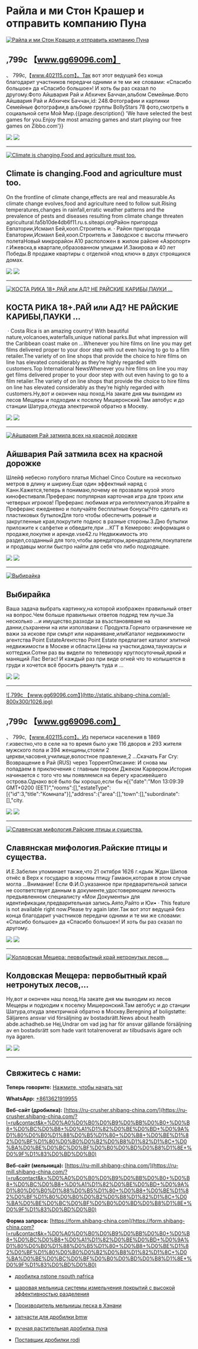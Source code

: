 # Райла и ми Стон Крашер и отправить компанию Пуна

<a href="https://swt.shibang-china.com/?l=ru&img&k=%D0%A0%D0%B0%D0%B9%D0%BB%D0%B0+%D0%B8+%D0%BC%D0%B8+%D0%A1%D1%82%D0%BE%D0%BD+%D0%9A%D1%80%D0%B0%D1%88%D0%B5%D1%80+%D0%B8+%D0%BE%D1%82%D0%BF%D1%80%D0%B0%D0%B2%D0%B8%D1%82%D1%8C+%D0%BA%D0%BE%D0%BC%D0%BF%D0%B0%D0%BD%D0%B8%D1%8E+%D0%9F%D1%83%D0%BD%D0%B0" target="_blank">![Райла и ми Стон Крашер и отправить компанию Пуна](http://static.shibang-china.com/all-800x300/1335.jpg)</a>

## ,799c 【www.gg69096.com】
、 799c,【www.402115.com】。Так вот этот ведущей без конца благодарит участников передачи одними и те ми же словами: &#171;Спасибо большое&#187; да &#171;Спасибо большое&#187;! И хоть бы раз сказал по другому.Фото Айшвария Рай и Абхичек Баччан,альбом Семейные.Фото Айшвария Рай и Абхичек Баччан,id: 248.Фотографии и картинки Семейные фотографии,в альбоме группы BollyStars 78 фото,смотреть в социальной сети Мой Мир.{{page.description() 'We have selected the best games for you.Enjoy the most amazing games and start playing our free games on Zibbo.com'}}


<a href="https://whatsapp.shibangsoft.com/WhatsApp.php" target="_blank" title="WhatsApp">![](http://static.shibang-china.com/icon/whatsapp.png)</a> <a href="https://swt.shibang-china.com/?l=ru&icon&k=%D0%A0%D0%B0%D0%B9%D0%BB%D0%B0+%D0%B8+%D0%BC%D0%B8+%D0%A1%D1%82%D0%BE%D0%BD+%D0%9A%D1%80%D0%B0%D1%88%D0%B5%D1%80+%D0%B8+%D0%BE%D1%82%D0%BF%D1%80%D0%B0%D0%B2%D0%B8%D1%82%D1%8C+%D0%BA%D0%BE%D0%BC%D0%BF%D0%B0%D0%BD%D0%B8%D1%8E+%D0%9F%D1%83%D0%BD%D0%B0" target="_blank">![](http://static.shibang-china.com/icon/chat-ru.png)</a>

---

<a href="https://swt.shibang-china.com/?l=ru&img&k=%D0%A0%D0%B0%D0%B9%D0%BB%D0%B0+%D0%B8+%D0%BC%D0%B8+%D0%A1%D1%82%D0%BE%D0%BD+%D0%9A%D1%80%D0%B0%D1%88%D0%B5%D1%80+%D0%B8+%D0%BE%D1%82%D0%BF%D1%80%D0%B0%D0%B2%D0%B8%D1%82%D1%8C+%D0%BA%D0%BE%D0%BC%D0%BF%D0%B0%D0%BD%D0%B8%D1%8E+%D0%9F%D1%83%D0%BD%D0%B0" target="_blank">![Climate is changing.Food and agriculture must too.](http://static.shibang-china.com/all-800x300/79.jpg)</a>

## Climate is changing.Food and agriculture must too.
On the frontline of climate change,effects are real and measurable.As climate change evolves,food and agriculture need to follow suit.Rising temperatures,changes in rainfall,erratic weather patterns and the prevalence of pests and diseases resulting from climate change threaten agricultural.fa5b10de4db6f11.ru.s.siteapi.orgРайон пригорода Евпатории,Исмаил Бей,кооп.Строитель и.&nbsp;&#0183;&#32;Район пригорода Евпатории,Исмаил Бей,кооп.Строитель и Заводское с высоты птичьего полетаНовый микрорайон А10 расположен в жилом районе &#171;Аэропорт&#187; г.Ижевска,в квартале,образованном улицами И.Закирова и 40 лет Победы.В продаже квартиры с отделкой &#171;под ключ&#187; в двух строящихся домах.


<a href="https://whatsapp.shibangsoft.com/WhatsApp.php" target="_blank" title="WhatsApp">![](http://static.shibang-china.com/icon/whatsapp.png)</a> <a href="https://swt.shibang-china.com/?l=ru&icon&k=%D0%A0%D0%B0%D0%B9%D0%BB%D0%B0+%D0%B8+%D0%BC%D0%B8+%D0%A1%D1%82%D0%BE%D0%BD+%D0%9A%D1%80%D0%B0%D1%88%D0%B5%D1%80+%D0%B8+%D0%BE%D1%82%D0%BF%D1%80%D0%B0%D0%B2%D0%B8%D1%82%D1%8C+%D0%BA%D0%BE%D0%BC%D0%BF%D0%B0%D0%BD%D0%B8%D1%8E+%D0%9F%D1%83%D0%BD%D0%B0" target="_blank">![](http://static.shibang-china.com/icon/chat-ru.png)</a>

---

<a href="https://swt.shibang-china.com/?l=ru&img&k=%D0%A0%D0%B0%D0%B9%D0%BB%D0%B0+%D0%B8+%D0%BC%D0%B8+%D0%A1%D1%82%D0%BE%D0%BD+%D0%9A%D1%80%D0%B0%D1%88%D0%B5%D1%80+%D0%B8+%D0%BE%D1%82%D0%BF%D1%80%D0%B0%D0%B2%D0%B8%D1%82%D1%8C+%D0%BA%D0%BE%D0%BC%D0%BF%D0%B0%D0%BD%D0%B8%D1%8E+%D0%9F%D1%83%D0%BD%D0%B0" target="_blank">![КОСТА РИКА 18+.РАЙ или АД? НЕ РАЙСКИЕ КАРИБЫ,ПАУКИ …](http://static.shibang-china.com/all-800x300/598.jpg)</a>

## КОСТА РИКА 18+.РАЙ или АД? НЕ РАЙСКИЕ КАРИБЫ,ПАУКИ …
&nbsp;&#0183;&#32;Costa Rica is an amazing country! With beautiful nature,volcanoes,waterfalls,unique national parks.But what impression will the Caribbean coast make on …Whenever you hire films on line you may get films delivered proper to your door step with out even having to go to a film retailer.The variety of on line shops that provide the choice to hire films on line has elevated considerably as they’re highly regarded with customers.Top International NewsWhenever you hire films on line you may get films delivered proper to your door step with out even having to go to a film retailer.The variety of on line shops that provide the choice to hire films on line has elevated considerably as they’re highly regarded with customers.Ну,вот и окончен наш поход.На закате дня мы выходим из лесов Мещеры и подходим к поселку Мишеронский.Там автобус и до станции Шатура,откуда электричкой обратно в Москву.


<a href="https://whatsapp.shibangsoft.com/WhatsApp.php" target="_blank" title="WhatsApp">![](http://static.shibang-china.com/icon/whatsapp.png)</a> <a href="https://swt.shibang-china.com/?l=ru&icon&k=%D0%A0%D0%B0%D0%B9%D0%BB%D0%B0+%D0%B8+%D0%BC%D0%B8+%D0%A1%D1%82%D0%BE%D0%BD+%D0%9A%D1%80%D0%B0%D1%88%D0%B5%D1%80+%D0%B8+%D0%BE%D1%82%D0%BF%D1%80%D0%B0%D0%B2%D0%B8%D1%82%D1%8C+%D0%BA%D0%BE%D0%BC%D0%BF%D0%B0%D0%BD%D0%B8%D1%8E+%D0%9F%D1%83%D0%BD%D0%B0" target="_blank">![](http://static.shibang-china.com/icon/chat-ru.png)</a>

---

<a href="https://swt.shibang-china.com/?l=ru&img&k=%D0%A0%D0%B0%D0%B9%D0%BB%D0%B0+%D0%B8+%D0%BC%D0%B8+%D0%A1%D1%82%D0%BE%D0%BD+%D0%9A%D1%80%D0%B0%D1%88%D0%B5%D1%80+%D0%B8+%D0%BE%D1%82%D0%BF%D1%80%D0%B0%D0%B2%D0%B8%D1%82%D1%8C+%D0%BA%D0%BE%D0%BC%D0%BF%D0%B0%D0%BD%D0%B8%D1%8E+%D0%9F%D1%83%D0%BD%D0%B0" target="_blank">![Айшвария Рай затмила всех на красной дорожке](http://static.shibang-china.com/all-800x300/425.jpg)</a>

## Айшвария Рай затмила всех на красной дорожке
Шлейф небесно голубого платья Michael Cinco Couture на несколько метров в длину и ширину.Еще один эффектный наряд с Канн.Кажется,теперь я понимаю,почему ее прозвали музой этого кинофестиваля.Преферанс популярная карточная игра для троих или четверых игроков! Преферанс любимая игра интеллектуалов.Играйте в Преферанс ежедневно и получайте бесплатные бонусы!Что сделать из пластиковых бутылокДля того чтобы обеспечить ровные и закругленные края,покрутите поднос в разные стороны.3.Дно бутылки приложите к салфетке и обведите,при …КГТ в Кемерово: информация о продаже,покупке и аренде.vse42.ru Недвижимость это раздел,созданный для того,чтобы арендаторы,арендодатели,покупатели и продавцы могли быстро найти для себя что либо подходящее.


<a href="https://whatsapp.shibangsoft.com/WhatsApp.php" target="_blank" title="WhatsApp">![](http://static.shibang-china.com/icon/whatsapp.png)</a> <a href="https://swt.shibang-china.com/?l=ru&icon&k=%D0%A0%D0%B0%D0%B9%D0%BB%D0%B0+%D0%B8+%D0%BC%D0%B8+%D0%A1%D1%82%D0%BE%D0%BD+%D0%9A%D1%80%D0%B0%D1%88%D0%B5%D1%80+%D0%B8+%D0%BE%D1%82%D0%BF%D1%80%D0%B0%D0%B2%D0%B8%D1%82%D1%8C+%D0%BA%D0%BE%D0%BC%D0%BF%D0%B0%D0%BD%D0%B8%D1%8E+%D0%9F%D1%83%D0%BD%D0%B0" target="_blank">![](http://static.shibang-china.com/icon/chat-ru.png)</a>

---

<a href="https://swt.shibang-china.com/?l=ru&img&k=%D0%A0%D0%B0%D0%B9%D0%BB%D0%B0+%D0%B8+%D0%BC%D0%B8+%D0%A1%D1%82%D0%BE%D0%BD+%D0%9A%D1%80%D0%B0%D1%88%D0%B5%D1%80+%D0%B8+%D0%BE%D1%82%D0%BF%D1%80%D0%B0%D0%B2%D0%B8%D1%82%D1%8C+%D0%BA%D0%BE%D0%BC%D0%BF%D0%B0%D0%BD%D0%B8%D1%8E+%D0%9F%D1%83%D0%BD%D0%B0" target="_blank">![Выбирайка](http://static.shibang-china.com/all-800x300/935.jpg)</a>

## Выбирайка
Ваша задача выбрать картинку,на которой изображен правильный ответ на вопрос.Чем больше правильных ответов подряд тем лучше.За несколько …и имущество,разходи за възстановяване на данни,съхранени на или използвани с Продукта.Горнато ограничение не важи за искове при смърт или нараняване,илиКаталог недвижимости агентства Point EstateАгентство Point Estate предлагает каталог элитной недвижимости в Москве и области.Цены на участки,дома,таунхаусы и коттеджи.Сотни раз вы видели по телевизору круглосуточный,яркий и манящий Лас Вегас! И каждый раз при виде огней что то колышется в груди и хочется всё бросить рвануть туда и …


<a href="https://whatsapp.shibangsoft.com/WhatsApp.php" target="_blank" title="WhatsApp">![](http://static.shibang-china.com/icon/whatsapp.png)</a> <a href="https://swt.shibang-china.com/?l=ru&icon&k=%D0%A0%D0%B0%D0%B9%D0%BB%D0%B0+%D0%B8+%D0%BC%D0%B8+%D0%A1%D1%82%D0%BE%D0%BD+%D0%9A%D1%80%D0%B0%D1%88%D0%B5%D1%80+%D0%B8+%D0%BE%D1%82%D0%BF%D1%80%D0%B0%D0%B2%D0%B8%D1%82%D1%8C+%D0%BA%D0%BE%D0%BC%D0%BF%D0%B0%D0%BD%D0%B8%D1%8E+%D0%9F%D1%83%D0%BD%D0%B0" target="_blank">![](http://static.shibang-china.com/icon/chat-ru.png)</a>

---

<a href="https://swt.shibang-china.com/?l=ru&img&k=%D0%A0%D0%B0%D0%B9%D0%BB%D0%B0+%D0%B8+%D0%BC%D0%B8+%D0%A1%D1%82%D0%BE%D0%BD+%D0%9A%D1%80%D0%B0%D1%88%D0%B5%D1%80+%D0%B8+%D0%BE%D1%82%D0%BF%D1%80%D0%B0%D0%B2%D0%B8%D1%82%D1%8C+%D0%BA%D0%BE%D0%BC%D0%BF%D0%B0%D0%BD%D0%B8%D1%8E+%D0%9F%D1%83%D0%BD%D0%B0" target="_blank">![,799c 【www.gg69096.com】](http://static.shibang-china.com/all-800x300/1026.jpg)</a>

## ,799c 【www.gg69096.com】
、 799c,【www.402115.com】。Из переписи населения в 1869 г.известно,что в селе на то время было уже 116 дворов и 293 жителя мужского пола и 394 женщины,стояли 2 церкви,часовня,училище,волостное правление,2 …Скачать Far Cry: Возвращение в Рай (RUS) через ТоррентОписание: И снова мы попадаем в приключения с главным героем Джеком Карвером.История начинается с того что мы появляемся на берегу красивейшего острова.Однако всё было бы хорошо,если бы н[{&quot;date&quot;:&quot;Mon 13:09:39 GMT+0200 (EET)&quot;,&quot;rooms&quot;:[],&quot;estateType&quot;:[{&quot;id&quot;:3,&quot;title&quot;:&quot;Комната&quot;}],&quot;address&quot;:{&quot;area&quot;:[],&quot;town&quot;:[],&quot;subordinate&quot;:[],&quot;city.


<a href="https://whatsapp.shibangsoft.com/WhatsApp.php" target="_blank" title="WhatsApp">![](http://static.shibang-china.com/icon/whatsapp.png)</a> <a href="https://swt.shibang-china.com/?l=ru&icon&k=%D0%A0%D0%B0%D0%B9%D0%BB%D0%B0+%D0%B8+%D0%BC%D0%B8+%D0%A1%D1%82%D0%BE%D0%BD+%D0%9A%D1%80%D0%B0%D1%88%D0%B5%D1%80+%D0%B8+%D0%BE%D1%82%D0%BF%D1%80%D0%B0%D0%B2%D0%B8%D1%82%D1%8C+%D0%BA%D0%BE%D0%BC%D0%BF%D0%B0%D0%BD%D0%B8%D1%8E+%D0%9F%D1%83%D0%BD%D0%B0" target="_blank">![](http://static.shibang-china.com/icon/chat-ru.png)</a>

---

<a href="https://swt.shibang-china.com/?l=ru&img&k=%D0%A0%D0%B0%D0%B9%D0%BB%D0%B0+%D0%B8+%D0%BC%D0%B8+%D0%A1%D1%82%D0%BE%D0%BD+%D0%9A%D1%80%D0%B0%D1%88%D0%B5%D1%80+%D0%B8+%D0%BE%D1%82%D0%BF%D1%80%D0%B0%D0%B2%D0%B8%D1%82%D1%8C+%D0%BA%D0%BE%D0%BC%D0%BF%D0%B0%D0%BD%D0%B8%D1%8E+%D0%9F%D1%83%D0%BD%D0%B0" target="_blank">![Славянская мифология.Райские птицы и существа.](http://static.shibang-china.com/all-800x300/260.jpg)</a>

## Славянская мифология.Райские птицы и существа.
И.Е.Забелин упоминает также,что 21 октября 1626 г.&#171;дьяк Ждан Шипов отнёс в Верх к государю в хоромы птицу Гамаюн,которая в этом случае могла …Внимание! Если Ф.И.О.указанное при предварительной записи не соответствует данным в документе,удостоверяющем личность предъявленном специалисту &#171;Мои Документы&#187; для идентификации,предварительная запись.Аято,Райто и Юи•&nbsp;&#0183;&#32;This feature is not available right now.Please try again later.Так вот этот ведущей без конца благодарит участников передачи одними и те ми же словами: &#171;Спасибо большое&#187; да &#171;Спасибо большое&#187;! И хоть бы раз сказал по другому.


<a href="https://whatsapp.shibangsoft.com/WhatsApp.php" target="_blank" title="WhatsApp">![](http://static.shibang-china.com/icon/whatsapp.png)</a> <a href="https://swt.shibang-china.com/?l=ru&icon&k=%D0%A0%D0%B0%D0%B9%D0%BB%D0%B0+%D0%B8+%D0%BC%D0%B8+%D0%A1%D1%82%D0%BE%D0%BD+%D0%9A%D1%80%D0%B0%D1%88%D0%B5%D1%80+%D0%B8+%D0%BE%D1%82%D0%BF%D1%80%D0%B0%D0%B2%D0%B8%D1%82%D1%8C+%D0%BA%D0%BE%D0%BC%D0%BF%D0%B0%D0%BD%D0%B8%D1%8E+%D0%9F%D1%83%D0%BD%D0%B0" target="_blank">![](http://static.shibang-china.com/icon/chat-ru.png)</a>

---

<a href="https://swt.shibang-china.com/?l=ru&img&k=%D0%A0%D0%B0%D0%B9%D0%BB%D0%B0+%D0%B8+%D0%BC%D0%B8+%D0%A1%D1%82%D0%BE%D0%BD+%D0%9A%D1%80%D0%B0%D1%88%D0%B5%D1%80+%D0%B8+%D0%BE%D1%82%D0%BF%D1%80%D0%B0%D0%B2%D0%B8%D1%82%D1%8C+%D0%BA%D0%BE%D0%BC%D0%BF%D0%B0%D0%BD%D0%B8%D1%8E+%D0%9F%D1%83%D0%BD%D0%B0" target="_blank">![Колдовская Мещера: первобытный край нетронутых лесов,…](http://static.shibang-china.com/all-800x300/406.jpg)</a>

## Колдовская Мещера: первобытный край нетронутых лесов,…
Ну,вот и окончен наш поход.На закате дня мы выходим из лесов Мещеры и подходим к поселку Мишеронский.Там автобус и до станции Шатура,откуда электричкой обратно в Москву.Beregning af boligst&#248;tte: S&#228;ljarens ansvar vid f&#246;rs&#228;ljning av bostadsr&#228;tt.News about health abde.achadheb.se Hej,Undrar om vad jag har f&#246;r ansvar g&#228;llande f&#246;rs&#228;ljning av en bostadsr&#228;tt som hade varit totalrenoverat av tilbudsavis &#228;gare och nya &#228;garen.

<a href="https://whatsapp.shibangsoft.com/WhatsApp.php" target="_blank" title="WhatsApp">![](http://static.shibang-china.com/icon/whatsapp.png)</a> <a href="https://swt.shibang-china.com/?l=ru&icon&k=%D0%A0%D0%B0%D0%B9%D0%BB%D0%B0+%D0%B8+%D0%BC%D0%B8+%D0%A1%D1%82%D0%BE%D0%BD+%D0%9A%D1%80%D0%B0%D1%88%D0%B5%D1%80+%D0%B8+%D0%BE%D1%82%D0%BF%D1%80%D0%B0%D0%B2%D0%B8%D1%82%D1%8C+%D0%BA%D0%BE%D0%BC%D0%BF%D0%B0%D0%BD%D0%B8%D1%8E+%D0%9F%D1%83%D0%BD%D0%B0" target="_blank">![](http://static.shibang-china.com/icon/chat-ru.png)</a>

---
## Свяжитесь с нами:

**Теперь говорите:** [Нажмите, чтобы начать чат](https://swt.shibang-china.com?l=ru&contact&k=%D0%A0%D0%B0%D0%B9%D0%BB%D0%B0+%D0%B8+%D0%BC%D0%B8+%D0%A1%D1%82%D0%BE%D0%BD+%D0%9A%D1%80%D0%B0%D1%88%D0%B5%D1%80+%D0%B8+%D0%BE%D1%82%D0%BF%D1%80%D0%B0%D0%B2%D0%B8%D1%82%D1%8C+%D0%BA%D0%BE%D0%BC%D0%BF%D0%B0%D0%BD%D0%B8%D1%8E+%D0%9F%D1%83%D0%BD%D0%B0)

**WhatsApp:**  [+8613621919955](https://whatsapp.shibangsoft.com/WhatsApp.php)

**Веб-сайт (дробилка):** [https://ru-crusher.shibang-china.com/](https://ru-crusher.shibang-china.com/?l=ru&contact&k=%D0%A0%D0%B0%D0%B9%D0%BB%D0%B0+%D0%B8+%D0%BC%D0%B8+%D0%A1%D1%82%D0%BE%D0%BD+%D0%9A%D1%80%D0%B0%D1%88%D0%B5%D1%80+%D0%B8+%D0%BE%D1%82%D0%BF%D1%80%D0%B0%D0%B2%D0%B8%D1%82%D1%8C+%D0%BA%D0%BE%D0%BC%D0%BF%D0%B0%D0%BD%D0%B8%D1%8E+%D0%9F%D1%83%D0%BD%D0%B0)

**Веб-сайт (мельница):** [https://ru-mill.shibang-china.com/](https://ru-mill.shibang-china.com/?l=ru&contact&k=%D0%A0%D0%B0%D0%B9%D0%BB%D0%B0+%D0%B8+%D0%BC%D0%B8+%D0%A1%D1%82%D0%BE%D0%BD+%D0%9A%D1%80%D0%B0%D1%88%D0%B5%D1%80+%D0%B8+%D0%BE%D1%82%D0%BF%D1%80%D0%B0%D0%B2%D0%B8%D1%82%D1%8C+%D0%BA%D0%BE%D0%BC%D0%BF%D0%B0%D0%BD%D0%B8%D1%8E+%D0%9F%D1%83%D0%BD%D0%B0)

**Форма запроса:** [https://form.shibang-china.com](https://form.shibang-china.com?l=ru&contact&k=%D0%A0%D0%B0%D0%B9%D0%BB%D0%B0+%D0%B8+%D0%BC%D0%B8+%D0%A1%D1%82%D0%BE%D0%BD+%D0%9A%D1%80%D0%B0%D1%88%D0%B5%D1%80+%D0%B8+%D0%BE%D1%82%D0%BF%D1%80%D0%B0%D0%B2%D0%B8%D1%82%D1%8C+%D0%BA%D0%BE%D0%BC%D0%BF%D0%B0%D0%BD%D0%B8%D1%8E+%D0%9F%D1%83%D0%BD%D0%B0)

* [дробилка nstone nsouth nafrica](../124/%D0%B4%D1%80%D0%BE%D0%B1%D0%B8%D0%BB%D0%BA%D0%B0%20nstone%20nsouth%20nafrica.md)

* [шаровая мельница системы измельчения покрытий с высокой эффективностью разделения](../123/%D1%88%D0%B0%D1%80%D0%BE%D0%B2%D0%B0%D1%8F%20%D0%BC%D0%B5%D0%BB%D1%8C%D0%BD%D0%B8%D1%86%D0%B0%20%D1%81%D0%B8%D1%81%D1%82%D0%B5%D0%BC%D1%8B%20%D0%B8%D0%B7%D0%BC%D0%B5%D0%BB%D1%8C%D1%87%D0%B5%D0%BD%D0%B8%D1%8F%20%D0%BF%D0%BE%D0%BA%D1%80%D1%8B%D1%82%D0%B8%D0%B9%20%D1%81%20%D0%B2%D1%8B%D1%81%D0%BE%D0%BA%D0%BE%D0%B9%20%D1%8D%D1%84%D1%84%D0%B5%D0%BA%D1%82%D0%B8%D0%B2%D0%BD%D0%BE%D1%81%D1%82%D1%8C%D1%8E%20%D1%80%D0%B0%D0%B7%D0%B4%D0%B5%D0%BB%D0%B5%D0%BD%D0%B8%D1%8F.md)

* [Производитель мельницы песка в Хэнани](../123/%D0%9F%D1%80%D0%BE%D0%B8%D0%B7%D0%B2%D0%BE%D0%B4%D0%B8%D1%82%D0%B5%D0%BB%D1%8C%20%D0%BC%D0%B5%D0%BB%D1%8C%D0%BD%D0%B8%D1%86%D1%8B%20%D0%BF%D0%B5%D1%81%D0%BA%D0%B0%20%D0%B2%20%D0%A5%D1%8D%D0%BD%D0%B0%D0%BD%D0%B8.md)

* [запчасти для дробилки bmw](../123/%D0%B7%D0%B0%D0%BF%D1%87%D0%B0%D1%81%D1%82%D0%B8%20%D0%B4%D0%BB%D1%8F%20%D0%B4%D1%80%D0%BE%D0%B1%D0%B8%D0%BB%D0%BA%D0%B8%20bmw.md)

* [ручная растительная дробилка пуна](../122/%D1%80%D1%83%D1%87%D0%BD%D0%B0%D1%8F%20%D1%80%D0%B0%D1%81%D1%82%D0%B8%D1%82%D0%B5%D0%BB%D1%8C%D0%BD%D0%B0%D1%8F%20%D0%B4%D1%80%D0%BE%D0%B1%D0%B8%D0%BB%D0%BA%D0%B0%20%D0%BF%D1%83%D0%BD%D0%B0.md)

* [Поставщик дробилки rodi](../121/%D0%9F%D0%BE%D1%81%D1%82%D0%B0%D0%B2%D1%89%D0%B8%D0%BA%20%D0%B4%D1%80%D0%BE%D0%B1%D0%B8%D0%BB%D0%BA%D0%B8%20rodi.md)